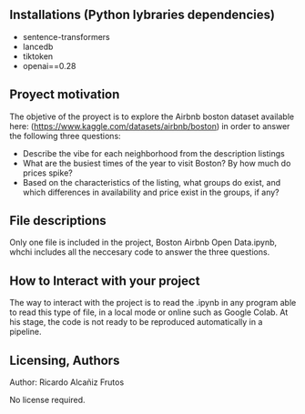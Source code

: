 
## Installations (Python lybraries dependencies)

- sentence-transformers
- lancedb
- tiktoken
- openai==0.28


## Proyect motivation

The objetive of the proyect is to explore the Airbnb boston dataset available here: (https://www.kaggle.com/datasets/airbnb/boston) in order to answer the following three questions:

 - Describe the vibe for each neighborhood from the description listings
 - What are the busiest times of the year to visit Boston? By how much do prices spike?
 - Based on the characteristics of the listing, what groups do exist, and which differences in availability and price exist in the groups, if any?
 
 
 ## File descriptions
 
 Only one file is included in the project, Boston Airbnb Open Data.ipynb, whchi includes all the neccesary code to answer the three questions. 
 
 
 ## How to Interact with your project
 
The way to interact with the project is to read the .ipynb in any program able to read this type of file, in a local mode or online such as Google Colab. At his stage, the code is not ready to be reproduced automatically in a pipeline.



 
  ## Licensing, Authors
  
  
  Author: Ricardo Alcañiz Frutos
  
  No license required.
